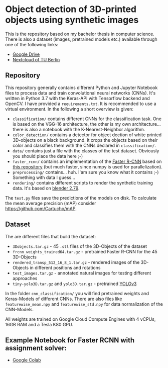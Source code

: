 # Object detection of 3D-printed objects using synthetic images

This is the repository based on my bachelor thesis in computer science.<br/>
There is also a dataset (images, pretrained models etc.) available through one of the following links:
* [Google Drive](https://drive.google.com/drive/folders/1F7GYX2hXgOC4UDBJ23QVYoo3eQKIPUL2?usp=sharing)
* [Nextcloud of TU Berlin](https://tubcloud.tu-berlin.de/s/QwTo9aNtxMA588n)

## Repository

This repository generally contains different Python and Jupyter Notebook files
to process data and train convolutional neural networks (CNNs). It's written in Python 3.7
with the Keras-API with Tensorflow backend and OpenCV.
I have provided a `requirements.txt`. It is recommended to use a virtual environment.
In the following a short overview is given:
* `classification/` contains different CNNs for the classification task. One is based on the VGG-16 architecture, the other is my own architecture... there is also a notebook with the K-Nearest-Neighbor algorithm.
* `color_detection/` contains a detector for object dection of white printed 3D-objects on a black background. It crops the objects based on their color and classifies them with the CNNs declared in `classification/`.
* `data/` contains just a file with the classes of the test dataset. Obviously you should place the data here ;-)
* `faster_rcnn/` contains an implementation of the [Faster R-CNN](https://arxiv.org/abs/1506.01497) based on [this repository](https://github.com/RockyXu66/Faster_RCNN_for_Open_Images_Dataset_Keras) (but much faster, since numpy is used for parallelization).
* `preprocessing/` contains... huh. I'am sure you know what it contains ;-) Something with data I guess...
* `rendering/` contains different scripts to render the synthetic training data. It's based on [blender 2.79](https://www.blender.org).

The `test.py` files save the predictions of the models on disk.
To calculate the mean average precision (mAP) consider https://github.com/Cartucho/mAP.

## Dataset

The are different files that build the dataset:
* `3Dobjects.tar.gz` - 45 `.stl` files of the 3D-Objects of the dataset
* `frcnn_weights_trained64.tar.gz` - pretrained Faster R-CNN for the 45 3D-Objects
* `rendered_transp_512_16_8_1.tar.gz` - rendered images of the 3D-Objects in different positions and rotations
* `test_images.tar.gz` - annotated natural images for testing different approaches
* `tiny-yolo3D.tar.gz` and `yolo3D.tar.gz` - pretrained [YOLOv3](https://pjreddie.com/darknet/yolo/)

In the folder `cnn_classification/` you will find pretrained weights and Keras-Models
of different CNNs. There are also files like `featurewise_mean.npy` and `featurewise_std.npy`
for data normalization of the CNN-Models.

All weights are trained on Google Cloud Compute Engines with 4 vCPUs, 16GB RAM and a Tesla K80 GPU.

## Example Notebook for Faster RCNN with assignment solver:

* [Google Colab](https://colab.research.google.com/drive/1ngGBN8tKxaG9ZS4vv-te4pssUGNEszFG)
